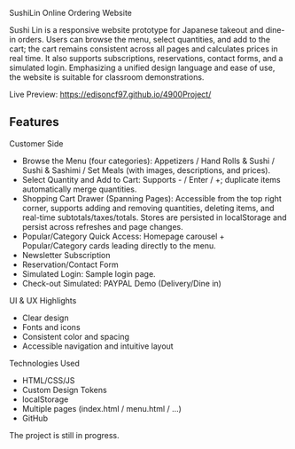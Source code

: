 SushiLin Online Ordering Website 

Sushi Lin is a responsive website prototype for Japanese takeout and dine-in orders. Users can browse the menu, select quantities, and add to the cart; the cart remains 
consistent across all pages and calculates prices in real time. It also supports subscriptions, reservations, contact forms, and a simulated login. Emphasizing a unified design 
language and ease of use, the website is suitable for classroom demonstrations.

Live Preview: https://edisoncf97.github.io/4900Project/

Features
-------------------------------------------------------------------------------

Customer Side
* Browse the Menu (four categories): Appetizers / Hand Rolls & Sushi / Sushi & Sashimi / Set Meals (with images, descriptions, and prices).
* Select Quantity and Add to Cart: Supports - / Enter / +; duplicate items automatically merge quantities.
* Shopping Cart Drawer (Spanning Pages): Accessible from the top right corner, supports adding and removing quantities, deleting items,
  and real-time subtotals/taxes/totals. Stores are persisted in localStorage and persist across refreshes and page changes.
* Popular/Category Quick Access: Homepage carousel + Popular/Category cards leading directly to the menu.
* Newsletter Subscription
* Reservation/Contact Form
* Simulated Login: Sample login page.
* Check-out Simulated: PAYPAL Demo (Delivery/Dine in)

UI & UX Highlights
* Clear design
* Fonts and icons
* Consistent color and spacing
* Accessible navigation and intuitive layout

Technologies Used
* HTML/CSS/JS
* Custom Design Tokens
* localStorage
* Multiple pages (index.html / menu.html / …)
* GitHub

The project is still in progress.

